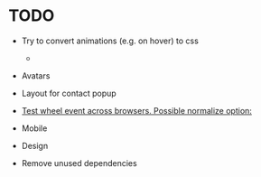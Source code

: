 # TODO

- Try to convert animations (e.g. on hover) to css
  - [](https://www.styled-components.com/docs/advanced#referring-to-other-components)
- Avatars
- Layout for contact popup

- [Test wheel event across browsers. Possible normalize option:](https://github.com/schrodinger/fixed-data-table-2/blob/master/src/vendor_upstream/dom/normalizeWheel.js)
- Mobile
- Design
- Remove unused dependencies
